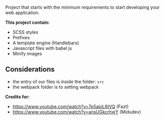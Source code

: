 Project that starts with the minimum requirements to start developing your web application. 

**This project contain:**
- SCSS styles
- Prefixes
- A template engine (Handlebars)
- Javascript files with babel js
- Minify images

## Considerations
- the entry of our files is inside the folder: `src`
- the webpack folder is to setting webpack

**Credits for:**
- https://www.youtube.com/watch?v=7e5apiL6tVQ (Fazt)
- https://www.youtube.com/watch?v=ansUGkcrhwY (Midudev)
